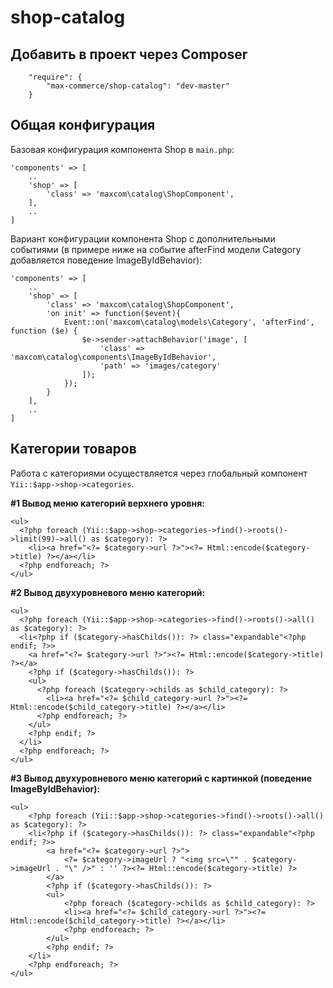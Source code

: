 # shop-catalog

## Добавить в проект через Composer

```
    "require": {
        "max-commerce/shop-catalog": "dev-master"
    }
```

## Общая конфигурация

Базовая конфигурация компонента Shop в `main.php`:
```
'components' => [
    ..
    'shop' => [
        'class' => 'maxcom\catalog\ShopComponent',
    ],
    ..
]
```

Вариант конфигурации компонента Shop с дополнительными событиями (в примере ниже на событие afterFind модели Category добавляется поведение ImageByIdBehavior):
```
'components' => [
    ..
    'shop' => [
        'class' => 'maxcom\catalog\ShopComponent',
        'on init' => function($event){
            Event::on('maxcom\catalog\models\Category', 'afterFind', function ($e) {
                $e->sender->attachBehavior('image', [
                    'class' => 'maxcom\catalog\components\ImageByIdBehavior',
                    'path' => 'images/category'
                ]);
            });
        }
    ],
    ..
]
```


## Категории товаров

Работа с категориями осуществляется через глобальный компонент `Yii::$app->shop->categories`.

**#1 Вывод меню категорий верхнего уровня:**
```
<ul>
  <?php foreach (Yii::$app->shop->categories->find()->roots()->limit(99)->all() as $category): ?>
    <li><a href="<?= $category->url ?>"><?= Html::encode($category->title) ?></a></li>
  <?php endforeach; ?>
</ul>
```

**#2 Вывод двухуровневого меню категорий:**
```
<ul>
  <?php foreach (Yii::$app->shop->categories->find()->roots()->all() as $category): ?>
  <li<?php if ($category->hasChilds()): ?> class="expandable"<?php endif; ?>>
    <a href="<?= $category->url ?>"><?= Html::encode($category->title) ?></a>
    <?php if ($category->hasChilds()): ?>
    <ul>
      <?php foreach ($category->childs as $child_category): ?>
        <li><a href="<?= $child_category->url ?>"><?= Html::encode($child_category->title) ?></a></li>
      <?php endforeach; ?>
    </ul>
    <?php endif; ?>
  </li>
  <?php endforeach; ?>
</ul>
```

**#3 Вывод двухуровневого меню категорий с картинкой (поведение ImageByIdBehavior):**
```
<ul>
    <?php foreach (Yii::$app->shop->categories->find()->roots()->all() as $category): ?>
    <li<?php if ($category->hasChilds()): ?> class="expandable"<?php endif; ?>>
        <a href="<?= $category->url ?>">
            <?= $category->imageUrl ? "<img src=\"" . $category->imageUrl . "\" />" : '' ?><?= Html::encode($category->title) ?>
        </a>
        <?php if ($category->hasChilds()): ?>
        <ul>
            <?php foreach ($category->childs as $child_category): ?>
            <li><a href="<?= $child_category->url ?>"><?= Html::encode($child_category->title) ?></a></li>
            <?php endforeach; ?>
        </ul>
        <?php endif; ?>
    </li>
    <?php endforeach; ?>
</ul>
```
